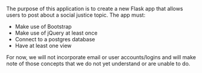 The purpose of this application is to create a new Flask app that allows users to post about a social justice topic. The app must:
- Make use of Bootstrap
- Make use of jQuery at least once
- Connect to a postgres database
- Have at least one view

For now, we will not incorporate email or user accounts/logins and will make note of those concepts that we do not yet understand or are unable to do.  
